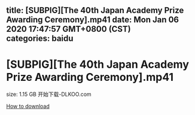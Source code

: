 
title: [SUBPIG][The 40th Japan Academy Prize Awarding Ceremony].mp41
date: Mon Jan 06 2020 17:47:57 GMT+0800 (CST)    
categories: baidu
---

# [SUBPIG][The 40th Japan Academy Prize Awarding Ceremony].mp41
size: 1.15 GB
 开始下载-DLKOO.com
 

[How to download](https://bpcam.bemobtrk.com/go/2ceec3aa-1ca2-46d6-b9ff-aaa5c184517c?jno=5448)